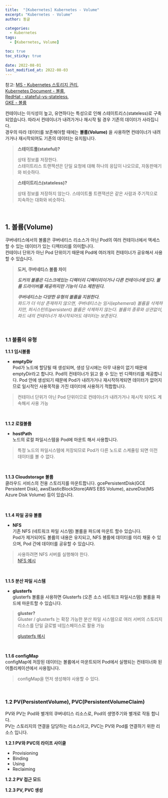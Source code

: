 ```yaml
---
title:  "[Kubernetes] Kubernetes - Volume"
excerpt: "Kubernetes - Volume"
author: 동글

categories:
  - Kubernetes
tags:
  - [Kubernetes, Volume]

toc: true
toc_sticky: true
 
date: 2022-08-01
last_modified_at: 2022-08-03
---
```


참고: [MS - Kubernetes 스토리지 관리](https://docs.microsoft.com/ko-kr/azure/databox-online/azure-stack-edge-gpu-kubernetes-storage),  
[Kubernetes Document - 볼륨](https://kubernetes.io/ko/docs/concepts/storage/volumes/),  
[RedHat - stateful-vs-stateless](https://www.redhat.com/ko/topics/cloud-native-apps/stateful-vs-stateless),  
[GKE - 볼륨](https://cloud.google.com/kubernetes-engine/docs/concepts/volumes?hl=ko)

컨테이너는 이식성이 높고, 유연하다는 특성으로 인해 스테이트리스(stateless)로 구축되었습니다. 따라서 컨테이너가 내려가거나 재시작 될 경우 기존의 데이터가 사라집니다.   
경우의 따라 데이터를 보존해야할 때에는 **볼륨(Volume)** 을 사용하면 컨테이너가 내려가거나 재시작되어도 기존의 데이터는 유지됩니다.  

>**스테이트풀(stateful)?**
>
>상태 정보를 저장한다.  
>스테이트리스 트랜잭션은 단일 요청에 대해 하나의 응답이 나오므로, 자동판매기와 비슷하다.

>**스테이트리스(stateless)?**
>
>상태 정보를 저장하지 않는다.
>스테이트풀 트랜잭션은 같은 사람과 주기적으로 지속하는 대화와 비슷하다.

&nbsp;  

## 1. 볼륨(Volume)  
쿠버네티스에서의 볼륨은 쿠버네티스 리소스가 아닌 Pod의 여러 컨테이너에서 액세스할 수 있는 데이터가 있는 디렉터리를 의미합니다.  
컨테이너 단위가 아닌 Pod 단위이기 때문에 Pod에 여러개의 컨테이너가 공유해서 사용할 수 있습니다.  
> **도커, 쿠버네티스 볼륨 차이**
>
> _**도커의 볼륨은 디스크에있는 디렉터리 디렉터리이거나 다른 컨테이너에 있다. 볼륨 드라이버를 제공하지만 기능이 다소 제한된다.**_
>
> _**쿠버네티스는 다양한 유형의 볼륨을 지원한다.**_  
> _파드가 더 이상 존재하지 않으면, 쿠버네티스는 임시(ephemeral) 볼륨을 삭제하지만, 퍼시스턴트(persistent) 볼륨은 삭제하지 않는다. 볼륨의 종류와 상관없이, 파드 내의 컨테이너가 재시작되어도 데이터는 보존된다._


&nbsp;  

### 1.1 볼륨의 유형  

**1.1.1 임시볼륨**  
- **emptyDir**  
Pod가 노드에 할당될 때 생성되며, 생성 당시에는 아무 내용이 없기 때문에 emptyDir라고 합니다. Pod의 컨테이너가 읽고 쓸 수 있는 빈 디렉터리를 제공합니다.
Pod 안에 생성되기 때문에 Pod가 내려가거나 재시작하게되면 데이터가 없어지므로 일시적인 사용목적을 가진 데이터에 사용하기 적합합니다.  

> 컨테이너 단위가 아닌 Pod 단위이므로 컨테이너가 내려가거나 재시작 되어도 계속해서 사용 가능

&nbsp;  

**1.1.2 로컬볼륨**  
- **hostPath**  
노드의 로컬 파일시스템을 Pod에 마운트 해서 사용합니다.  

> 특정 노드의 파일시스템에 저장되므로 Pod가 다른 노드로 스케쥴링 되면 이전 데이터를 볼 수 없다.  

&nbsp;  

**1.1.3 Cloudstorage 볼륨**   
클라우드 서비스의 전용 스토리지를 마운트합니다. gcePersistentDisk(GCE Persistent Disk), awsElasticBlockStore(AWS EBS Volume), azureDist(MS Azure Disk Volume) 등이 있습니다.

&nbsp;  

**1.1.4 파일 공유 볼륨**   
- **NFS**  
기존 NFS (네트워크 파일 시스템) 볼륨을 파드에 마운트 할수 있습니다.  
Pod가 제거되어도 볼륨의 내용은 유지되고, NFS 볼륨에 데이터를 미리 채울 수 있으며, Pod 간에 데이터를 공유할 수 있습니다.

>사용하려면 NFS 서버를 실행해야 한다.   
>[NFS 예시](https://github.com/kubernetes/examples/tree/master/staging/volumes/nfs)  

&nbsp;  

**1.1.5 분산 파일 시스템**  
- **glusterfs**  
glusterfs 볼륨을 사용하면 Glusterfs (오픈 소스 네트워크 파일시스템) 볼륨을 파드에 마운트할 수 있습니다.

> **gluster?**  
> Gluster / glusterfs 는 확장 가능한 분산 파일 시스템으로
> 여러 서버의 스토리지 리소스를 단일 글로벌 네임스페이스로 활용 가능  
> 
> [glusterfs 예시](https://github.com/kubernetes/examples/tree/master/volumes/glusterfs)  

&nbsp;  

**1.1.6 configMap**  
configMap에 저장된 데이터는 볼륨에서 마운트되어 Pod에서 실행되는 컨테이너화 된 어플리케이션에서 사용됩니다.

> configMap을 먼저 생성해야 사용할 수 있다.  


&nbsp;  

### 1.2 PV(PersistentVolume), PVC(PersistentVolumeClaim)  
PV와 PV는 Pod와 별개의 쿠버네티스 리소스로, Pod의 생명주기와 별개로 작동 합니다.  
PV는 스토리지의 연결을 담당하는 리소스이고, PVC는 PV와 Pod를 연결하기 위한 리소스 입니다.   

**1.2.1 PV와 PVC의 라이프 사이클**  
- Provisioning  
- Binding  
- Using  
- Reclaiming  

**1.2.2 PV 접근 모드**  

**1.2.3 PV, PVC 생성**


